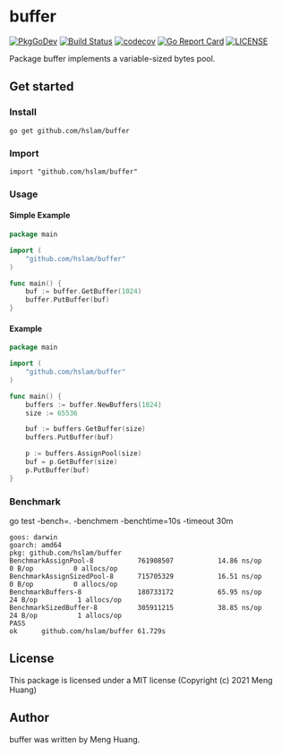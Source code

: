 # buffer
[![PkgGoDev](https://pkg.go.dev/badge/github.com/hslam/buffer)](https://pkg.go.dev/github.com/hslam/buffer)
[![Build Status](https://github.com/hslam/buffer/workflows/build/badge.svg)](https://github.com/hslam/buffer/actions)
[![codecov](https://codecov.io/gh/hslam/buffer/branch/master/graph/badge.svg)](https://codecov.io/gh/hslam/buffer)
[![Go Report Card](https://goreportcard.com/badge/github.com/hslam/buffer)](https://goreportcard.com/report/github.com/hslam/buffer)
[![LICENSE](https://img.shields.io/github/license/hslam/buffer.svg?style=flat-square)](https://github.com/hslam/buffer/blob/master/LICENSE)

Package buffer implements a variable-sized bytes pool.

## Get started

### Install
```
go get github.com/hslam/buffer
```
### Import
```
import "github.com/hslam/buffer"
```
### Usage
#### Simple Example
```go
package main

import (
	"github.com/hslam/buffer"
)

func main() {
	buf := buffer.GetBuffer(1024)
	buffer.PutBuffer(buf)
}
```

#### Example
```go
package main

import (
	"github.com/hslam/buffer"
)

func main() {
	buffers := buffer.NewBuffers(1024)
	size := 65536

	buf := buffers.GetBuffer(size)
	buffers.PutBuffer(buf)

	p := buffers.AssignPool(size)
	buf = p.GetBuffer(size)
	p.PutBuffer(buf)
}
```

### Benchmark
go test -bench=. -benchmem -benchtime=10s -timeout 30m
```
goos: darwin
goarch: amd64
pkg: github.com/hslam/buffer
BenchmarkAssignPool-8        	761908507	        14.86 ns/op	       0 B/op	       0 allocs/op
BenchmarkAssignSizedPool-8   	715705329	        16.51 ns/op	       0 B/op	       0 allocs/op
BenchmarkBuffers-8           	180733172	        65.95 ns/op	      24 B/op	       1 allocs/op
BenchmarkSizedBuffer-8       	305911215	        38.85 ns/op	      24 B/op	       1 allocs/op
PASS
ok  	github.com/hslam/buffer	61.729s
```

## License
This package is licensed under a MIT license (Copyright (c) 2021 Meng Huang)

## Author
buffer was written by Meng Huang.


